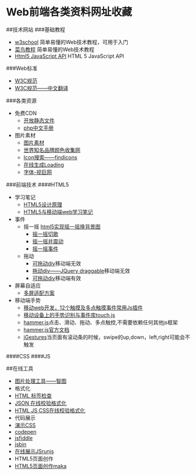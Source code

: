 # Web前端各类资料网址收藏

##技术网站
###基础教程

* [w3school](http://www.w3school.com.cn/)   简单易懂的Web技术教程，可用于入门
* [ 菜鸟教程](http://www.runoob.com/)     简单易懂的Web技术教程
* [Html5 JavaScript API](http://html5index.org/)   HTML 5 JavaScript API


###Web标准
* [W3C规范](http://www.w3.org/standards/)  
* [W3C规范——中文翻译](http://www.w3.org/html/ig/zh/wiki/%E7%BF%BB%E8%AF%91)   


###各类资源
* 免费CDN
  * [开放静态文件](http://staticfile.org/)  
  * [php中文手册](http://php.net/manual/zh/)
* 图片素材
  * [图片素材](https://www.pexels.com/popular-photos/#content) 
  * [世界知名品牌颜色收集网](http://brandcolors.net/)
  * [Icon搜索——findicons](http://findicons.com/)  
  * [在线生成Loading](http://preloaders.net/)
  * [字体-视巨网](http://www.ssjee.com/forum.php?mod=forumdisplay&fid=55&filter=typeid&typeid=12&sortid=6)

###前端技术
####HTML5
* 学习笔记
    * [HTML5设计原理](http://www.chinaz.com/design/2011/0303/162653.shtml)
    * [HTML5与移动端web学习笔记](http://segmentfault.com/a/1190000002712653)
* 事件
    * 摇一摇
        [html5实现摇一摇换背景图](http://www.kuaipao8.com/?p=1405)
        * [摇一摇切歌](http://www.itnose.net/detail/6194939.html)
        * [摇一摇并震动](http://www.itnose.net/detail/6385472.html)
        * [摇一摇事件](http://www.helloweba.com/view-blog-287.html)
    * 拖动
        * [可拖动div](http://www.cnblogs.com/dolphinX/p/3290520.html)移动端无效
        * [拖动div——JQuery draggable](http://jqueryui.com/draggable/)移动端无效
        * [可拖动div](http://touch.code.baidu.com/examples.html)移动端有效
 * 屏幕自适应
    * [多屏适配方案](http://div.io/topic/1092)
 * 移动端手势
    * [移动web开发，12个触摸及多点触摸事件常用Js插件](http://www.pureasme.com/blog/2013/1105390.html)
    * [移动设备上的手势识别与事件库touch.js](http://touch.code.baidu.com/)
    * [hammer.js](http://blog.csdn.net/kongjiea/article/details/43016085)点击、滑动、拖动、多点触控,不需要依赖任何其他js框架
    * [hammer.js官方文档](http://hammerjs.github.io/getting-started/)
    * [jGestures](http://www.haorooms.com/post/jquery_jGestures)当页面有滚动条的时候，swipe的up,down，left,right可能会不触发


####CSS
####JS


##在线工具
* [图片处理工具——智图](http://zhitu.tencent.com/)  
* 格式化
 * [HTML 标签检查](http://i.links.cn/checkhtmltag.asp)
 * [JSON 在线校验格式化](http://www.bejson.com/)
 * [HTML JS CSS在线校验格式化](http://tool.oschina.net/codeformat/js/)
* 代码展示
 * [演示CSS](http://dabblet.com/)
 * [codepen](http://codepen.io/)
 * [jsfiddle](http://jsfiddle.net/)
 * [jsbin](http://jsbin.com/)
 * [在线展示JSrunjs](http://runjs.cn/)
* HTML5页面创作
 * [HTML5页面创作maka](http://www.maka.im/home/case.html) 

